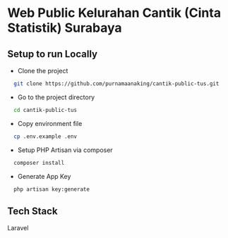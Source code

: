 # Web Public Kelurahan Cantik (Cinta Statistik) Surabaya

## Setup to run Locally

-   Clone the project

```bash
  git clone https://github.com/purnamaanaking/cantik-public-tus.git
```

-   Go to the project directory

```bash
  cd cantik-public-tus
```

-   Copy environment file

```bash
  cp .env.example .env
```

-   Setup PHP Artisan via composer

```bash
  composer install
```

-   Generate App Key

```bash
  php artisan key:generate
```

## Tech Stack

Laravel
